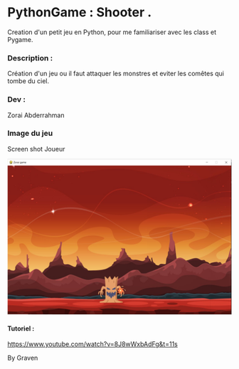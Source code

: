 # PythonGame : Shooter .

Creation d'un petit jeu en Python, pour me familiariser avec les class et Pygame.


### Description :

Création d'un jeu ou il faut attaquer les monstres et eviter les comêtes qui tombe du ciel.



###  Dev :

Zorai Abderrahman


### Image du jeu 


Screen shot Joueur

![image](https://github.com/Abderzorai/PythonGame/blob/main/screenshot.png)



#### Tutoriel :

https://www.youtube.com/watch?v=8J8wWxbAdFg&t=11s

By Graven
